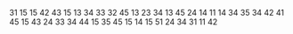 31 15 15 42 43 15 13 34 33 32 45 13 23 34 13 45 24 14 11 14 34 35 34 42 41 45 15 43 24 33 34 44 15 35 45 15 14 15 51 24 34 31 11 42